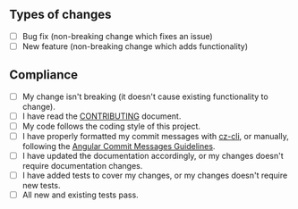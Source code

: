 ## Types of changes

<!-- What types of changes does your code introduce? Put an `x` in all the boxes that apply: -->

- [ ] Bug fix (non-breaking change which fixes an issue)
- [ ] New feature (non-breaking change which adds functionality)

## Compliance

<!-- Is your PR compliant with the contributing guidelines of this project? Make sure you can check all boxes: -->

- [ ] My change isn't breaking (it doesn't cause existing functionality to change).
- [ ] I have read the [CONTRIBUTING](https://github.com/sarahdayan/dinero.js/blob/develop/CONTRIBUTING.md) document.
- [ ] My code follows the coding style of this project.
- [ ] I have properly formatted my commit messages with [cz-cli](https://github.com/commitizen/cz-cli), or manually, following the [Angular Commit Messages Guidelines](https://github.com/angular/angular/blob/master/CONTRIBUTING.md#-commit-message-guidelines).
- [ ] I have updated the documentation accordingly, or my changes doesn't require documentation changes.
- [ ] I have added tests to cover my changes, or my changes doesn't require new tests.
- [ ] All new and existing tests pass.
